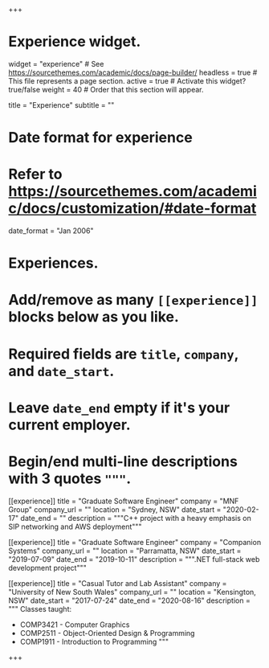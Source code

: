 +++
# Experience widget.
widget = "experience"  # See https://sourcethemes.com/academic/docs/page-builder/
headless = true  # This file represents a page section.
active = true  # Activate this widget? true/false
weight = 40  # Order that this section will appear.

title = "Experience"
subtitle = ""

# Date format for experience
#   Refer to https://sourcethemes.com/academic/docs/customization/#date-format
date_format = "Jan 2006"

# Experiences.
#   Add/remove as many `[[experience]]` blocks below as you like.
#   Required fields are `title`, `company`, and `date_start`.
#   Leave `date_end` empty if it's your current employer.
#   Begin/end multi-line descriptions with 3 quotes `"""`.

[[experience]]
  title = "Graduate Software Engineer"
  company = "MNF Group"
  company_url = ""
  location = "Sydney, NSW"
  date_start = "2020-02-17"
  date_end = ""
  description = """C++ project with a heavy emphasis on SIP networking and AWS deployment"""


[[experience]]
  title = "Graduate Software Engineer"
  company = "Companion Systems"
  company_url = ""
  location = "Parramatta, NSW"
  date_start = "2019-07-09"
  date_end = "2019-10-11"
  description = """.NET full-stack web development project"""


[[experience]]
  title = "Casual Tutor and Lab Assistant"
  company = "University of New South Wales"
  company_url = ""
  location = "Kensington, NSW"
  date_start = "2017-07-24"
  date_end = "2020-08-16"
  description = """
  Classes taught:
  * COMP3421 - Computer Graphics
  * COMP2511 - Object-Oriented Design & Programming
  * COMP1911 - Introduction to Programming
  """

+++
